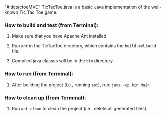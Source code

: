 "# tictactoeMVC" 
TicTacToe.java is a basic Java implementation of the well-known Tic Tac Toe game.

### How to build and test (from Terminal):

1. Make sure that you have Apache Ant installed.

2. Run `ant` in the TicTacToe directory, which contains the `build.xml` build file.

3. Compiled java classes will be in the `bin` directory.

### How to run (from Terminal):

1. After building the project (i.e., running `ant`), run:
   `java -cp bin Main`

### How to clean up (from Terminal):

1. Run `ant clean` to clean the project (i.e., delete all generated files).
